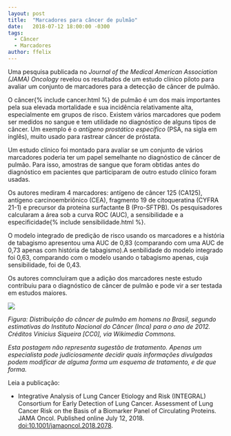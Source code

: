 ```yaml
---
layout: post
title:  "Marcadores para câncer de pulmão"
date:   2018-07-12 18:00:00 -0300
tags:
  - Câncer
  - Marcadores
author: ffelix
---
```

Uma pesquisa publicada no  _Journal of the Medical American Association (JAMA) Oncology_ revelou os resultados de um estudo clínico piloto para avaliar um conjunto de marcadores para a detecção de câncer de pulmão.  
<!--more-->

O câncer{% include cancer.html %} de pulmão é um dos mais importantes pela sua elevada mortalidade e sua incidência relativamente alta, especialmente em grupos de risco. Existem vários marcadores que podem ser medidos no sangue e tem utilidade no diagnóstico de alguns tipos de câncer. Um exemplo é o _antígeno prostático específico_ (PSA, na sigla em inglês), muito usado para rastrear câncer de próstata.

Um estudo clínico foi montado para avaliar se um conjunto de vários marcadores poderia ter um papel semelhante no diagnóstico de câncer de pulmão. Para isso, amostras de sangue que foram obtidas antes do diagnóstico em pacientes que participaram de outro estudo clínico foram usadas.

Os autores mediram 4 marcadores: antígeno de câncer 125 (CA125), antígeno carcinoembriônico (CEA), fragmento 19 de citoqueratina (CYFRA 21-1) e precursor da proteína surfactante B (Pro-SFTPB). Os pesquisadores calcularam a área sob a curva ROC (AUC), a sensibilidade e a especificidade{% include sensibilidade.html %}.

O modelo integrado de predição de risco usando os marcadores e a história de tabagismo apresentou uma AUC de 0,83 (comparando com uma AUC de 0,73 apenas com história de tabagismo).A senbilidade do modelo integrado foi 0,63, comparando com o modelo usando o tabagismo apenas, cuja sensibilidade, foi de 0,43.

Os autores comncluíram que a adição dos marcadores neste estudo contribuiu para o diagnóstico de câncer de pulmão e pode vir a ser testada em estudos maiores.

![](https://upload.wikimedia.org/wikipedia/commons/2/20/Distribui%C3%A7%C3%A3o_c%C3%A2ncer_de_pulm%C3%A3o_Brasil.svg)

_Figura: Distribuição do câncer de pulmão em homens no Brasil, segundo estimativas do Instituto Nacional do Câncer (Inca) para o ano de 2012. Créditos Vinicius Siqueira [CC0], via Wikimedia Commons._

_Esta postagem não representa sugestão de tratamento. Apenas um especialista pode judiciosamente decidir quais informações divulgadas podem modificar de alguma forma um esquema de tratamento, e de que forma._

Leia a publicação:
- Integrative Analysis of Lung Cancer Etiology and Risk (INTEGRAL) Consortium for Early Detection of Lung Cancer. Assessment of Lung Cancer Risk on the Basis of a Biomarker Panel of Circulating Proteins. JAMA Oncol. Published online July 12, 2018. [doi:10.1001/jamaoncol.2018.2078](http://doi.org/10.1001/jamaoncol.2018.2078).
